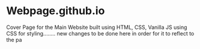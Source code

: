# Webpage.github.io


Cover Page for the Main Website built using HTML, CSS, Vanilla JS using CSS for styling........
new changes to be done here in order for it to reflect to the pa
 
